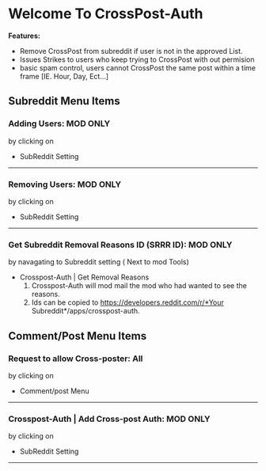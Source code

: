 # Welcome To CrossPost-Auth

**Features:**  
- Remove CrossPost from subreddit if user is not in the approved List.  
- Issues Strikes to users who keep trying to CrossPost with out permision  
- basic spam control, users cannot CrossPost the same post within a time frame [IE. Hour, Day, Ect...]

## **Subreddit Menu Items**
### **Adding Users: MOD ONLY**  
by clicking on

- SubReddit Setting  

---- 
### **Removing Users: MOD ONLY**  
by clicking on

- SubReddit Setting  

----  
### **Get Subreddit Removal Reasons ID (SRRR ID): MOD ONLY**  
by navagating to Subreddit setting ( Next to mod Tools)

- Crosspost-Auth | Get Removal Reasons
    1) Crosspost-Auth will mod mail the mod who had wanted to see the reasons.
    2) Ids can be copied to https://developers.reddit.com/r/*Your Subreddit*/apps/crosspost-auth. 

## **Comment/Post Menu Items**  
### **Request to allow Cross-poster: All**  
by clicking on  

- Comment/post Menu

---- 
### **Crosspost-Auth | Add Cross-post Auth: MOD ONLY**  
by clicking on

- SubReddit Setting  

----  
